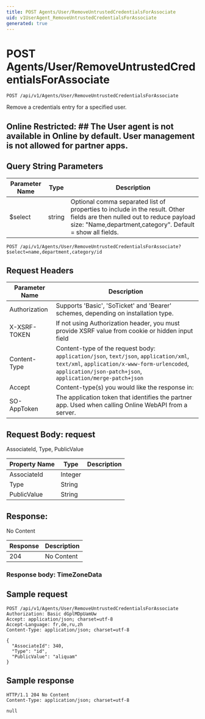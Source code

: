 ```yaml
---
title: POST Agents/User/RemoveUntrustedCredentialsForAssociate
uid: v1UserAgent_RemoveUntrustedCredentialsForAssociate
generated: true
---
```


# POST Agents/User/RemoveUntrustedCredentialsForAssociate

```http
POST /api/v1/Agents/User/RemoveUntrustedCredentialsForAssociate
```

Remove a credentials entry for a specified user.


## Online Restricted: ## The User agent is not available in Online by default. User management is not allowed for partner apps.






## Query String Parameters

| Parameter Name | Type |  Description |
|----------------|------|--------------|
| $select | string |  Optional comma separated list of properties to include in the result. Other fields are then nulled out to reduce payload size: "Name,department,category". Default = show all fields. |

```http
POST /api/v1/Agents/User/RemoveUntrustedCredentialsForAssociate?$select=name,department,category/id
```


## Request Headers

| Parameter Name | Description |
|----------------|-------------|
| Authorization  | Supports 'Basic', 'SoTicket' and 'Bearer' schemes, depending on installation type. |
| X-XSRF-TOKEN   | If not using Authorization header, you must provide XSRF value from cookie or hidden input field |
| Content-Type | Content-type of the request body: `application/json`, `text/json`, `application/xml`, `text/xml`, `application/x-www-form-urlencoded`, `application/json-patch+json`, `application/merge-patch+json` |
| Accept         | Content-type(s) you would like the response in:  |
| SO-AppToken | The application token that identifies the partner app. Used when calling Online WebAPI from a server. |

## Request Body: request 

AssociateId, Type, PublicValue 

| Property Name | Type |  Description |
|----------------|------|--------------|
| AssociateId | Integer |  |
| Type | String |  |
| PublicValue | String |  |

## Response:

No Content

| Response | Description |
|----------------|-------------|
| 204 | No Content |

### Response body: TimeZoneData


## Sample request

```http!
POST /api/v1/Agents/User/RemoveUntrustedCredentialsForAssociate
Authorization: Basic dGplMDpUamUw
Accept: application/json; charset=utf-8
Accept-Language: fr,de,ru,zh
Content-Type: application/json; charset=utf-8

{
  "AssociateId": 340,
  "Type": "id",
  "PublicValue": "aliquam"
}
```

## Sample response

```http_
HTTP/1.1 204 No Content
Content-Type: application/json; charset=utf-8

null
```